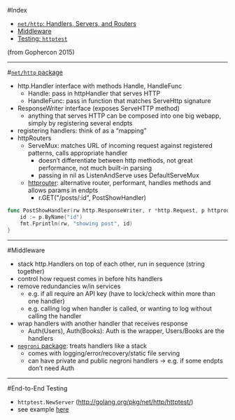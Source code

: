 #Index
- [`net/http`: Handlers, Servers, and Routers](#1)
- [Middleware](#2)
- [Testing: `httptest`](#3)

(from Gophercon 2015)
***

#<a name=1>[`net/http` package](http://golang.org/pkg/net/http/)</a>
- http.Handler interface with methods Handle, HandleFunc
  - Handle: pass in httpHandler that serves HTTP
  - HandleFunc: pass in function that matches ServeHttp signature
- ResponseWriter interface (exposes ServeHTTP method)
  - anything that serves HTTP can be composed into one big webapp, simply by registering several endpts
- registering handlers: think of as a “mapping” 
- httpRouters
  - ServeMux: matches URL of incoming request against registered patterns, calls appropriate handler
    - doesn’t differentiate between http methods, not great performance, not much built-in parsing
    - passing in nil as ListenAndServe uses DefaultServeMux
  - [httprouter](github.com/julienschmidt/httprouter): alternative router, performant, handles methods and allows params in endpts
    - r.GET("/posts/:id", PostShowHandler)

```go
func PostShowHandler(rw http.ResponseWriter, r *http.Request, p httprouter.Params) {
    id := p.ByName("id")
    fmt.Fprintln(rw, "showing post", id)
}
```

***

#<a name=2>Middleware</a>
- stack http.Handlers on top of each other, run in sequence (string together)
- control how request comes in before hits handlers
- remove redundancies w/in services
  - e.g. if all require an API key (have to lock/check within more than one handler)
  - e.g. calling log when handler is called, or wanting to log without calling the handler
- wrap handlers with another handler that receives response
  - Auth(Users), Auth(Books): Auth is the wrapper, Users/Books are the handlers
- [`negroni` package](https://github.com/codegangsta/negroni): treats handlers like a stack
  - comes with logging/error/recovery/static file serving
  - can have private and public negroni handlers → e.g. if some endpts don’t need Auth

***

#<a name=3>End-to-End Testing</a>
- `httptest.NewServer` (http://golang.org/pkg/net/http/httptest/)
- see example [here](https://github.com/thumbtack/kiki/blob/master/handlers/handlers_test.go)